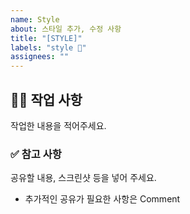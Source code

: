 ```yaml
---
name: Style
about: 스타일 추가, 수정 사항
title: "[STYLE]"
labels: "style 💄"
assignees: ""
---
```


## 👩‍💻 작업 사항

작업한 내용을 적어주세요.

### ✅ 참고 사항

공유할 내용, 스크린샷 등을 넣어 주세요.

- 추가적인 공유가 필요한 사항은 Comment
